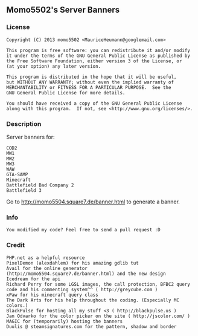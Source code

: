 Momo5502's Server Banners
-------------

### License ######

    Copyright (C) 2013 momo5502 <MauriceHeumann@googlemail.com>
    
    This program is free software: you can redistribute it and/or modify
    it under the terms of the GNU General Public License as published by
    the Free Software Foundation, either version 3 of the License, or
    (at your option) any later version.

    This program is distributed in the hope that it will be useful,
    but WITHOUT ANY WARRANTY; without even the implied warranty of
    MERCHANTABILITY or FITNESS FOR A PARTICULAR PURPOSE.  See the
    GNU General Public License for more details.

    You should have received a copy of the GNU General Public License
    along with this program.  If not, see <http://www.gnu.org/licenses/>.

### Description ######

Server banners for:

    COD2
    MW1
    MW2
    MW3
    WAW
    GTA-SAMP
    Minecraft
    Battlefield Bad Company 2
    Battlefield 3

Go to http://momo5504.square7.de/banner.html to generate a banner.

### Info ######

	You modified my code? Feel free to send a pull request :D

### Credit ######

    PHP.net as a helpful resource
    PixelDemon (alexdahlem) for his amazing gdlib tut
    Avail for the online generator (http://momo5504.square7.de/banner.html) and the new design
    Icedream for the api
    Richard Perry for some LGSL images, the call protection, BFBC2 query code and his commenting system^^ ( http://greycube.com )
    xPaw for his minecraft query class
    The Dark Arts for his help throughout the coding. (Especially MC colors.)
    BlackPulse for hosting all my stuff <3 ( http://blackpulse.us )
    Jan Odvarko for the color picker on the site ( http://jscolor.com/ )
    MAGIC for (temporarily) hosting the banners
    Duulis @ steamsignatures.com for the pattern, shadow and border
